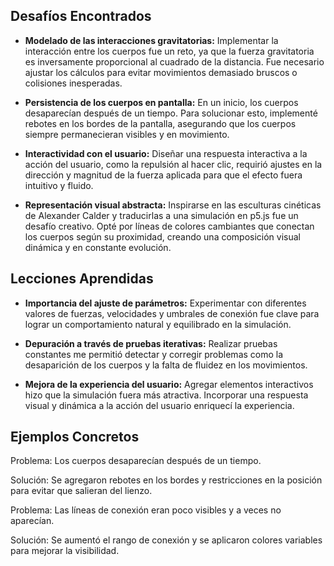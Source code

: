 ## Desafíos Encontrados

- **Modelado de las interacciones gravitatorias:** Implementar la interacción entre los cuerpos fue un reto, ya que la fuerza gravitatoria es inversamente proporcional al cuadrado de la distancia. Fue necesario ajustar los cálculos para evitar movimientos demasiado bruscos o colisiones inesperadas.

- **Persistencia de los cuerpos en pantalla:** En un inicio, los cuerpos desaparecían después de un tiempo. Para solucionar esto, implementé rebotes en los bordes de la pantalla, asegurando que los cuerpos siempre permanecieran visibles y en movimiento.

- **Interactividad con el usuario:** Diseñar una respuesta interactiva a la acción del usuario, como la repulsión al hacer clic, requirió ajustes en la dirección y magnitud de la fuerza aplicada para que el efecto fuera intuitivo y fluido.

- **Representación visual abstracta:** Inspirarse en las esculturas cinéticas de Alexander Calder y traducirlas a una simulación en p5.js fue un desafío creativo. Opté por líneas de colores cambiantes que conectan los cuerpos según su proximidad, creando una composición visual dinámica y en constante evolución.

## Lecciones Aprendidas

- **Importancia del ajuste de parámetros:** Experimentar con diferentes valores de fuerzas, velocidades y umbrales de conexión fue clave para lograr un comportamiento natural y equilibrado en la simulación.

- **Depuración a través de pruebas iterativas:** Realizar pruebas constantes me permitió detectar y corregir problemas como la desaparición de los cuerpos y la falta de fluidez en los movimientos.

- **Mejora de la experiencia del usuario:** Agregar elementos interactivos hizo que la simulación fuera más atractiva. Incorporar una respuesta visual y dinámica a la acción del usuario enriquecí la experiencia.

## Ejemplos Concretos

Problema: Los cuerpos desaparecían después de un tiempo.

Solución: Se agregaron rebotes en los bordes y restricciones en la posición para evitar que salieran del lienzo.

Problema: Las líneas de conexión eran poco visibles y a veces no aparecían.

Solución: Se aumentó el rango de conexión y se aplicaron colores variables para mejorar la visibilidad.
